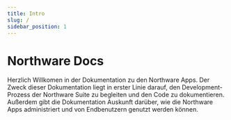 ```yaml
---
title: Intro
slug: /
sidebar_position: 1
---
```


# Northware Docs

Herzlich Willkomen in der Dokumentation zu den Northware Apps. Der Zweck dieser Dokumentation liegt in erster Linie darauf, den Development-Prozess der Northware Suite zu begleiten und den Code zu dokumentieren. Außerdem gibt die Dokumentation Auskunft darüber, wie die Northware Apps administriert und von Endbenutzern genutzt werden können.

